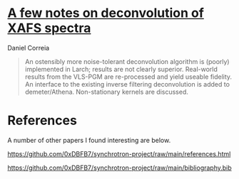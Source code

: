 
# [A few notes on deconvolution of XAFS spectra](https://github.com/0xDBFB7/synchrotron-project/raw/main/paper.pdf)

Daniel Correia

> An ostensibly more noise-tolerant deconvolution algorithm is (poorly)
implemented in Larch; results are not clearly superior. Real-world
results from the VLS-PGM are re-processed and yield useable fidelity.
An interface to the existing inverse filtering deconvolution is added
to demeter/Athena. Non-stationary kernels are discussed.

# References

A number of other papers I found interesting are below.

https://github.com/0xDBFB7/synchrotron-project/raw/main/references.html

https://github.com/0xDBFB7/synchrotron-project/raw/main/bibliography.bib


